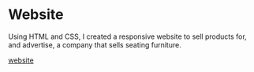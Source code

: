 # Website
Using HTML and CSS, I created a responsive website to sell products for, and advertise, a company that sells seating furniture.

[website](https://Aiden-OC.github.io/Website/)